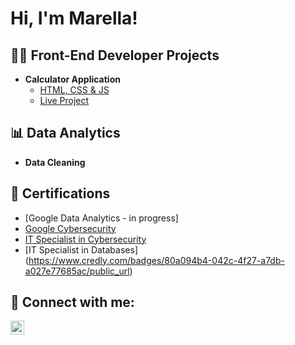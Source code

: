 <h1>Hi, I'm Marella! <br/>

<h2>👨‍💻 Front-End Developer Projects</h2>

- <b>Calculator Application</b>
  - [HTML, CSS & JS](https://github.com/marmsalcedo/calculator-app-html-css-js)
  - [Live Project](https://marmsalcedo.github.io/calculator-app-html-css-js/)
 
<h2>📊 Data Analytics</h2>

- <b>Data Cleaning</b>

<h2>📝 Certifications </h2>

- [Google Data Analytics - in progress]
- [Google Cybersecurity](https://www.credly.com/badges/093d4f94-f1c7-494b-9312-bb7930a3c78f/public_url)
- [IT Specialist in Cybersecurity](https://www.credly.com/badges/80a094b4-042c-4f27-a7db-a027e77685ac/public_url)
- [IT Specialist in Databases] (https://www.credly.com/badges/80a094b4-042c-4f27-a7db-a027e77685ac/public_url)



<h2> 🤳 Connect with me:</h2>

[<img align="left" alt="marmsalcedo | LinkedIn" width="22px" src="https://cdn.jsdelivr.net/npm/simple-icons@v3/icons/linkedin.svg" />][linkedin]

[linkedin]: [[https://www.linkedin.com/in/marmsalcedo/]

<!--
**joshmadakor1/joshmadakor1** is a ✨ _special_ ✨ repository because its `README.md` (this file) appears on your GitHub profile.

Here are some ideas to get you started:

- 🔭 I’m currently working on ...
- 🌱 I’m currently learning ...
- 👯 I’m looking to collaborate on ...
- 🤔 I’m looking for help with ...
- 💬 Ask me about ...
- 📫 How to reach me: ...
- 😄 Pronouns: ...
- ⚡ Fun fact: ...
-->
